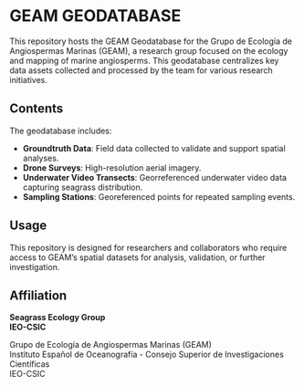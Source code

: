 # GEAM GEODATABASE  

This repository hosts the GEAM Geodatabase for the Grupo de Ecología de Angiospermas Marinas (GEAM), a research group focused on the ecology and mapping of marine angiosperms. This geodatabase centralizes key data assets collected and processed by the team for various research initiatives.  

## Contents

The geodatabase includes:

- **Groundtruth Data**: Field data collected to validate and support spatial analyses.
- **Drone Surveys**: High-resolution aerial imagery.
- **Underwater Video Transects**: Georreferenced underwater video data capturing seagrass distribution.
- **Sampling Stations**: Georeferenced points for repeated sampling events.

## Usage

This repository is designed for researchers and collaborators who require access to GEAM’s spatial datasets for analysis, validation, or further investigation. 

## Affiliation

**Seagrass Ecology Group**  
**IEO-CSIC**

Grupo de Ecología de Angiospermas Marinas (GEAM)  
Instituto Español de Oceanografía - Consejo Superior de Investigaciones Científicas  
IEO-CSIC  

  
